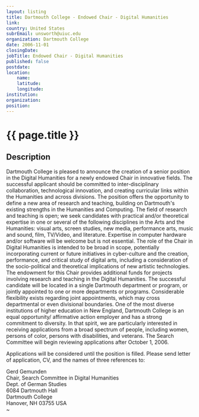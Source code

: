 ```yaml
---
layout: listing
title: Dartmouth College - Endowed Chair - Digital Humanities
link:
country: United States
subrEmail: unsworth@uiuc.edu
organization: Dartmouth College 
date: 2006-11-01
closingDate: 
jobTitle: Endowed Chair - Digital Humanities
published: false
postdate:
location:
	name: 
	latitude: 
	longitude: 
institution: 
organization: 
position: 
--- 
```



# {{ page.title }}

## Description









<p>Dartmouth College is pleased to announce the creation of a senior position in the Digital Humanities for a newly endowed Chair in innovative fields. The successful applicant should be committed to inter-disciplinary collaboration, technological innovation, and creating curricular links within the Humanities and across divisions.  The position offers the opportunity to define a new area of research and teaching, building on Dartmouth's existing strengths in the Humanities and Computing.  The field of research and teaching is open; we seek candidates with practical and/or theoretical expertise in one or several of the following disciplines in the Arts and the Humanities: visual arts, screen studies, new media, performance arts, music and sound, film, TV/Video, and literature. Expertise in computer hardware and/or software will be welcome but is not essential. The role of the Chair in Digital Humanities is intended to be broad in scope, potentially incorporating current or future initiatives in cyber-culture and the creation, performance, and critical study of digital arts, including a consideration of the socio-political and theoretical implications of new artistic technologies. The endowment for this Chair provides additional funds for projects involving research and teaching in the Digital Humanities. The successful candidate will be located in a single Dartmouth department or program, or jointly appointed to one or more departments or programs. Considerable flexibility exists regarding joint appointments, which may  cross departmental or even divisional boundaries. One of the most diverse institutions of higher education in New England, Dartmouth College is an equal opportunity/ affirmative action employer and has a strong commitment to diversity.  In that spirit, we are particularly interested in receiving applications from a broad spectrum of people, including women, persons of color, persons with disabilities, and veterans. The Search Committee will begin reviewing applications after October 1, 2006.</p>

<p>Applications will be considered until the position is filled. Please
send letter of application, CV, and the names of three references to:</p>

Gerd Gemunden<br/>
Chair, Search Committee in Digital Humanities<br/>
Dept. of German Studies<br/>
6084 Dartmouth Hall<br/>
Dartmouth College<br/>
Hanover, NH 03755 USA<br/>
~                                                  
